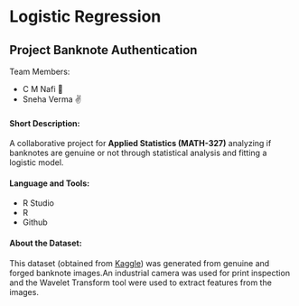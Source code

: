 # Logistic Regression 
## Project Banknote Authentication
Team Members:
* C M Nafi :call_me_hand:
* Sneha Verma :v:

 #### Short Description:
 A collaborative project for **Applied Statistics (MATH-327)** analyzing if banknotes are genuine or not through statistical analysis and fitting a logistic model.
 
 #### Language and Tools:
 * R Studio
 * R 
 * Github
 
 #### About the Dataset:
 
 This dataset (obtained from [Kaggle](https://www.kaggle.com/ritesaluja/bank-note-authentication-uci-data)) was generated from genuine and forged banknote images.An industrial camera was used for print inspection and the Wavelet Transform tool were used to extract features from the images.
 
